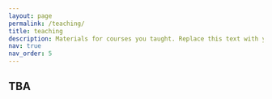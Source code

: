 ```yaml
---
layout: page
permalink: /teaching/
title: teaching
description: Materials for courses you taught. Replace this text with your description.
nav: true
nav_order: 5
---
```


<h2>TBA</h2>

<!-- For now, this page is assumed to be a static description of your courses. You can convert it to a collection similar to `_projects/` so that you can have a dedicated page for each course. -->

<!-- Organize your courses by years, topics, or universities, however you like! -->
